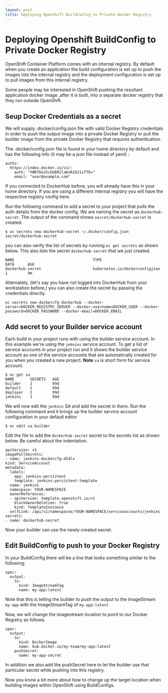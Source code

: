 ```yaml
---
layout: post
title: Deploying Openshift BuildConfig to Private Docker Registry  
---
```


# Deploying Openshift BuildConfig to Private Docker Registry
OpenShift Container Platform comes with an internal registry. By default when you create an application the build configuration is set up to push the images into the internal registry and the deployment configuration is set up to pull images from this internal registry.

Some people may be interested in OpenShift pushing the resultant application docker image ,after it is built, into a separate docker registry that they run outside OpenShift.

## Seup Docker Credentials as a secret

We will supply .docker/config.json file with valid Docker Registry credentials in order to push the output image into a private Docker Registry or pull the builder image from the private Docker Registry that requires authentication.

The .docker/config.json file is found in your home directory by default and has the following info (it may be a json file instead of yaml) :

```
auths:
  https://index.docker.io/v1/: 
    auth: "YWRfbGzhcGU6R2labnRib21ifTE=" 
    email: "user@example.com" 
```

If you connected to DockerHub before, you will already have this in your home directory. If you are using a different internal registry you will have the respective registry config here.

Run the following command to add a secret to your project that pulls the auth details from the docker config. We are naming the secret as `dockerhub-secret`. The output of the command shows `secret/dockerhub-secret` is created.

```
$ oc secrets new dockerhub-secret ~/.docker/config.json
secret/dockerhub-secret
```

you can also verify the list of secrets by running `oc get secrets` as shown below. This also lists the secret `dockerhub-secret` that we just created.

```
NAME                                   TYPE                                  DATA      AGE
dockerhub-secret                       kubernetes.io/dockerconfigjson        1         9m
```

Alternately, (let's say you have not logged into DockerHub from your workstation before,) you can also create the secret by passing the credentials directly.

```shell
oc secrets new-dockercfg dockerhub --docker-server=DOCKER_REGISTRY_SERVER --docker-username=DOCKER_USER --docker-password=DOCKER_PASSWORD --docker-email=DOCKER_EMAIL
```

## Add secret to your Builder service account
Each build in your project runs with using the builder service account. In this example we're using the `jeknins` service account. To get a list of service accounts in your project run and it shows the builder service account as one of the service accounts that are automatically created for you when you created a new project. **Note** `sa` is short form for service account.

```
$ oc get sa
NAME       SECRETS   AGE
builder    2         99d
default    2         99d
deployer   2         99d
jenkins    3         99d
```

We will now edit the `jenkins` SA and add the secret in there. Run the following command and it brings up the builder service account configuration in your default editor

```
$ oc edit sa builder
```

Edit the file to add the `dockerhub-secret` secret to the secrets list as shown below. Be careful about the indentation.

```
apiVersion: v1
imagePullSecrets:
- name: jenkins-dockercfg-d54lx
kind: ServiceAccount
metadata:
  labels:
    app: jenkins-persistent
    template: jenkins-persistent-template
  name: jenkins
  namespace: YOUR-NAMESPACE
  ownerReferences:
  - apiVersion: template.openshift.io/v1
    blockOwnerDeletion: true
    kind: TemplateInstance
  selfLink: /api/v1/namespaces/YOUR-NAMESPACE/serviceaccounts/jenkins
secrets:
- name: dockerhub-secret
```

Now your builder can use the newly created secret.

## Edit BuildConfig to push to your Docker Registry

In your BuildConfig there will be a line that looks something similar to the following:

```
spec:
  output:
    to:
      kind: ImageStreamTag
      name: my-app:latest
```

Note that this is telling the builder to push the output to the ImageStream `my-app` with the ImageStreamTag of `my-app:latest`


Now, we  will change the imagestream location to point to our Docker Registry as follows.


```
spec:
  output:
    to:
      kind: DockerImage   
      name: hub.docker.io/my-team/my-app:latest
    pushSecret:
      name: my-app-secret
```


In addition we also add the pushSecret here to let the builder use that particular secret while pushing into this registry.

Now you know a bit more about how to change up the target location when building images within OpenShift using BuildConfigs.